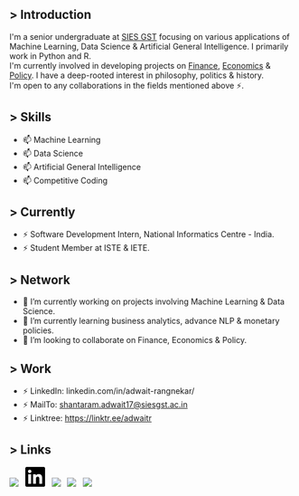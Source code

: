 ## > Introduction
<p align="justified">
I'm a senior undergraduate at <a href="https://en.wikipedia.org/wiki/SIES_Graduate_School_of_Technology">SIES GST</a> focusing on various applications of Machine Learning, Data Science & Artificial General Intelligence. I primarily work in Python and R.<br>
I'm currently involved in developing projects on <a href="https://github.com/adwaitr/University-Banking-Interface">Finance</a>, <a href="https://github.com/adwaitr/AlgorithmicSecuritiesAnalysisPython-ASAP-">Economics</a> & <a href="https://github.com/adwaitr/TwitterSentimentAnalysis">Policy</a>.
I have a deep-rooted interest in philosophy, politics & history.<br>
I'm open to any collaborations in the fields mentioned above ⚡. 
</p>

## > Skills
* 📫 Machine Learning
* 📫 Data Science
* 📫 Artificial General Intelligence
* 📫 Competitive Coding

## > Currently
* ⚡ Software Development Intern, National Informatics Centre - India.
* ⚡ Student Member at ISTE & IETE.

## > Network
* 🔭 I’m currently working on projects involving Machine Learning & Data Science.
* 🌱 I’m currently learning business analytics, advance NLP & monetary policies. 
* 👯 I’m looking to collaborate on Finance, Economics & Policy.

## > Work
- ⚡ LinkedIn: linkedin.com/in/adwait-rangnekar/
- ⚡ MailTo: shantaram.adwait17@siesgst.ac.in
- ⚡ Linktree: https://linktr.ee/adwaitr

## > Links
<p align="left">
    <a href="mailto:shantaram.adwait17@siesgst.ac.in"><img height="35" src="https://images-wixmp-ed30a86b8c4ca887773594c2.wixmp.com/f/f3802aa3-d5d1-45e1-acef-1cb7ba2f1081/dcccmuu-e13f8004-6889-48e3-a4b9-f9f2c80ba46d.png?token=eyJ0eXAiOiJKV1QiLCJhbGciOiJIUzI1NiJ9.eyJzdWIiOiJ1cm46YXBwOiIsImlzcyI6InVybjphcHA6Iiwib2JqIjpbW3sicGF0aCI6IlwvZlwvZjM4MDJhYTMtZDVkMS00NWUxLWFjZWYtMWNiN2JhMmYxMDgxXC9kY2NjbXV1LWUxM2Y4MDA0LTY4ODktNDhlMy1hNGI5LWY5ZjJjODBiYTQ2ZC5wbmcifV1dLCJhdWQiOlsidXJuOnNlcnZpY2U6ZmlsZS5kb3dubG9hZCJdfQ.c83ZeQYWT05653nq1M0t4BiF_ihfeO1OlTgorpNmJnM"></a>&nbsp;&nbsp;
    <a href="https://www.linkedin.com/in/adwait-rangnekar/"><img height="35" src="https://github.com/harshagr18/harshagr18/blob/master/images/linkedin.png"></a>&nbsp;&nbsp;
    <a href="https://twitter.com/AdwaitRangnekar"><img height="35" src="https://images-wixmp-ed30a86b8c4ca887773594c2.wixmp.com/f/f3802aa3-d5d1-45e1-acef-1cb7ba2f1081/dcccp7z-f8307a96-e563-44c5-942e-b50afbef4bfa.png?token=eyJ0eXAiOiJKV1QiLCJhbGciOiJIUzI1NiJ9.eyJzdWIiOiJ1cm46YXBwOiIsImlzcyI6InVybjphcHA6Iiwib2JqIjpbW3sicGF0aCI6IlwvZlwvZjM4MDJhYTMtZDVkMS00NWUxLWFjZWYtMWNiN2JhMmYxMDgxXC9kY2NjcDd6LWY4MzA3YTk2LWU1NjMtNDRjNS05NDJlLWI1MGFmYmVmNGJmYS5wbmcifV1dLCJhdWQiOlsidXJuOnNlcnZpY2U6ZmlsZS5kb3dubG9hZCJdfQ.MA5GNab6OCghW7KiWcf4g7TeuZr8Si0dmA56qVGoo0g"></a>&nbsp;&nbsp;
    <a href="https://www.instagram.com/adwait.rangnekar/"><img height="35" src="https://images-wixmp-ed30a86b8c4ca887773594c2.wixmp.com/f/f3802aa3-d5d1-45e1-acef-1cb7ba2f1081/dcccoxm-617bdf8f-bc1c-4a51-a806-fe8d236be6ef.png?token=eyJ0eXAiOiJKV1QiLCJhbGciOiJIUzI1NiJ9.eyJzdWIiOiJ1cm46YXBwOiIsImlzcyI6InVybjphcHA6Iiwib2JqIjpbW3sicGF0aCI6IlwvZlwvZjM4MDJhYTMtZDVkMS00NWUxLWFjZWYtMWNiN2JhMmYxMDgxXC9kY2Njb3htLTYxN2JkZjhmLWJjMWMtNGE1MS1hODA2LWZlOGQyMzZiZTZlZi5wbmcifV1dLCJhdWQiOlsidXJuOnNlcnZpY2U6ZmlsZS5kb3dubG9hZCJdfQ.3bLjSGRJe-6vuZ6lmZZePU-32lt-bC1gCpkiAb6H4Ow"></a>&nbsp;&nbsp;
    <a href="https://linktr.ee/adwaitr"><img height="35" src="https://images-wixmp-ed30a86b8c4ca887773594c2.wixmp.com/f/f3802aa3-d5d1-45e1-acef-1cb7ba2f1081/dcccqwn-c2c059d2-aa53-452e-88f6-ce70f6bd27b1.png?token=eyJ0eXAiOiJKV1QiLCJhbGciOiJIUzI1NiJ9.eyJzdWIiOiJ1cm46YXBwOiIsImlzcyI6InVybjphcHA6Iiwib2JqIjpbW3sicGF0aCI6IlwvZlwvZjM4MDJhYTMtZDVkMS00NWUxLWFjZWYtMWNiN2JhMmYxMDgxXC9kY2NjcXduLWMyYzA1OWQyLWFhNTMtNDUyZS04OGY2LWNlNzBmNmJkMjdiMS5wbmcifV1dLCJhdWQiOlsidXJuOnNlcnZpY2U6ZmlsZS5kb3dubG9hZCJdfQ.2OqxBcOiTe3qxb4F-zfko3kz88rMHpAEDOeT67OALdw"></a>&nbsp;&nbsp;
</p>
</p>

